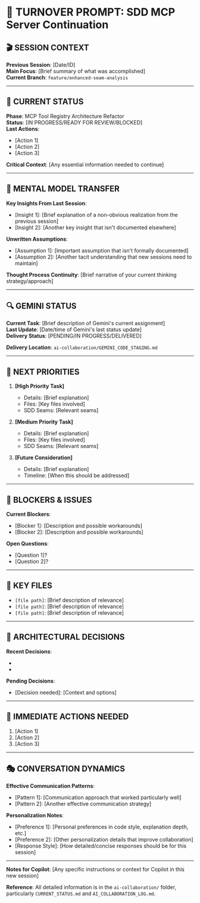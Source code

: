# 🔄 **TURNOVER PROMPT: SDD MCP Server Continuation**

## 🎬 **SESSION CONTEXT**

**Previous Session**: [Date/ID]  
**Main Focus**: [Brief summary of what was accomplished]  
**Current Branch**: `feature/enhanced-seam-analysis`

---

## 📝 **CURRENT STATUS**

**Phase**: MCP Tool Registry Architecture Refactor  
**Status**: [IN PROGRESS/READY FOR REVIEW/BLOCKED]  
**Last Actions**:

- [Action 1]
- [Action 2]
- [Action 3]

**Critical Context**: [Any essential information needed to continue]

---

## 🧠 **MENTAL MODEL TRANSFER**

**Key Insights From Last Session**:

- [Insight 1]: [Brief explanation of a non-obvious realization from the previous session]
- [Insight 2]: [Another key insight that isn't documented elsewhere]

**Unwritten Assumptions**:

- [Assumption 1]: [Important assumption that isn't formally documented]
- [Assumption 2]: [Another tacit understanding that new sessions need to maintain]

**Thought Process Continuity**: [Brief narrative of your current thinking strategy/approach]

---

## 🔍 **GEMINI STATUS**

**Current Task**: [Brief description of Gemini's current assignment]  
**Last Update**: [Date/time of Gemini's last status update]  
**Delivery Status**: [PENDING/IN PROGRESS/DELIVERED]

**Delivery Location**: `ai-collaboration/GEMINI_CODE_STAGING.md`

---

## 🎯 **NEXT PRIORITIES**

1. **[High Priority Task]**

   - Details: [Brief explanation]
   - Files: [Key files involved]
   - SDD Seams: [Relevant seams]

2. **[Medium Priority Task]**

   - Details: [Brief explanation]
   - Files: [Key files involved]
   - SDD Seams: [Relevant seams]

3. **[Future Consideration]**
   - Details: [Brief explanation]
   - Timeline: [When this should be addressed]

---

## 🛑 **BLOCKERS & ISSUES**

**Current Blockers**:

- [Blocker 1]: [Description and possible workarounds]
- [Blocker 2]: [Description and possible workarounds]

**Open Questions**:

- [Question 1]?
- [Question 2]?

---

## 📁 **KEY FILES**

- `[file path]`: [Brief description of relevance]
- `[file path]`: [Brief description of relevance]
- `[file path]`: [Brief description of relevance]

---

## 🧠 **ARCHITECTURAL DECISIONS**

**Recent Decisions**:

- [Decision 1]: [Rationale]
- [Decision 2]: [Rationale]

**Pending Decisions**:

- [Decision needed]: [Context and options]

---

## 🔄 **IMMEDIATE ACTIONS NEEDED**

1. [Action 1]
2. [Action 2]
3. [Action 3]

---

## 🎭 **CONVERSATION DYNAMICS**

**Effective Communication Patterns**:

- [Pattern 1]: [Communication approach that worked particularly well]
- [Pattern 2]: [Another effective communication strategy]

**Personalization Notes**:

- [Preference 1]: [Personal preferences in code style, explanation depth, etc.]
- [Preference 2]: [Other personalization details that improve collaboration]
- [Response Style]: [How detailed/concise responses should be for this session]

---

**Notes for Copilot**: [Any specific instructions or context for Copilot in this new session]

**Reference**: All detailed information is in the `ai-collaboration/` folder, particularly `CURRENT_STATUS.md` and `AI_COLLABORATION_LOG.md`.
